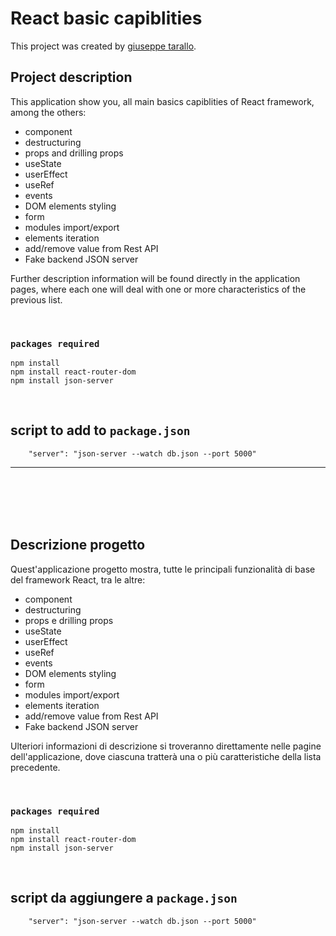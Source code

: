 # React basic capiblities

This project was created by [giuseppe tarallo](https://www.dev-ita.it).

## Project description

This application show you, all main basics capiblities of React framework, among the others:

 * component
 * destructuring
 * props and drilling props
 * useState
 * userEffect
 * useRef
 * events
 * DOM elements styling
 * form
 * modules import/export
 * elements iteration
 * add/remove value from Rest API
 * Fake backend JSON server


Further description information will be found directly in the application pages, where each one will deal with one or more characteristics of the previous list.

<br>

### `packages required`

    npm install
    npm install react-router-dom
    npm install json-server


<br>

script to add to `package.json`
-------------------------------
```
    "server": "json-server --watch db.json --port 5000"
```

 
___________________________________________________________


<br>
<br>
<br>
<br>

## Descrizione progetto

Quest'applicazione progetto mostra, tutte le principali funzionalità di base del framework React, tra le altre:

 * component
 * destructuring
 * props e drilling props
 * useState
 * userEffect
 * useRef
 * events
 * DOM elements styling
 * form
 * modules import/export
 * elements iteration
 * add/remove value from Rest API
 * Fake backend JSON server


Ulteriori informazioni di descrizione si troveranno direttamente nelle pagine dell'applicazione, dove ciascuna tratterà una o più caratteristiche della lista precedente.

<br>

### `packages required`

    npm install
    npm install react-router-dom
    npm install json-server


<br>

script da aggiungere a `package.json`
-------------------------------
```
    "server": "json-server --watch db.json --port 5000"
```



